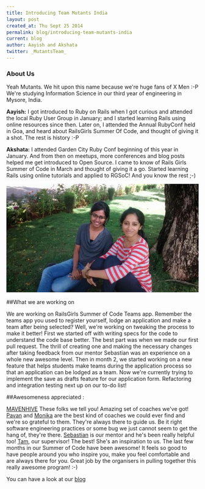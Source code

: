```yaml
---
title: Introducing Team Mutants India
layout: post
created_at: Thu Sept 25 2014
permalink: blog/introducing-team-mutants-india
current: blog
author: Aayish and Akshata
twitter: _MutantsTeam_
---
```


### About Us
Yeah Mutants. We hit upon this name because we're huge fans of X Men :-P We're studying Information Science in our third year of engineering in Mysore, India.

**Aayish:** I got introduced to Ruby on Rails when I got curious and attended the local Ruby User Group in January; and I started learning Rails using online resources since then. Later on, I attended the Annual RubyConf held in Goa, and heard about RailsGirls Summer Of Code, and thought of giving it a shot. The rest is history :-P

**Akshata:** I attended Garden City Ruby Conf beginning of this year in January. And from then on meetups, more conferences and blog posts helped me get introduced to Open Source. I came to know of Rails Girls Summer of Code in March and thought of giving it a go. Started learning Rails
using online tutorials and applied to RGSoC! And you know the rest ;-)

![team picture](/img/mutants-2014.jpg)

##What we are working on

We are working on RailsGirls Summer of Code Teams app. Remember the teams app you used to register yourself, lodge an application and make a team after being selected? Well, we're working on tweaking the process to make it better! First we started off with writing specs for the code to understand the code base better.
The best part was when we made our first pull request. The thrill of creating one and making the necessary changes after taking feedback from our mentor Sebastian was an experience on a whole new awesome level.
Then in month 2, we started working on a new feature that helps students make teams during the application process so that an application can be lodged as a team. Now we're currently trying to implement the save as drafts feature for our application form.
Refactoring and integration testing next up on our to-do list!

##Awesomeness appreciated :

[MAVENHIVE](http://www.mavenhive.in/) These folks we tell you! Amazing set of coaches we've got! [Pavan](http://about.me/pavansudarshan) and [Monika](http://about.me/monikamahanthappa) are the best kind of coaches we could ever find and we're so grateful to them. They're always there to guide us. Be it right software engineering practices or some bug we just cannot seem to get the hang of, they're there. [Sebastian](https://twitter.com/bastilian) is our mentor and he's been really helpful too! [Tam](https://twitter.com/travelingtamm), our supervisor! The best! She's an inspiration to us.
The last few months in our Summer of Code have been awesome! It feels so good to have people around you who inspire you, make you feel comfortable
and are always there for you. Great job by the organisers in pulling together this really awesome program! :-)

You can have a look at our [blog](http://rgsocteammutants.wordpress.com/)
